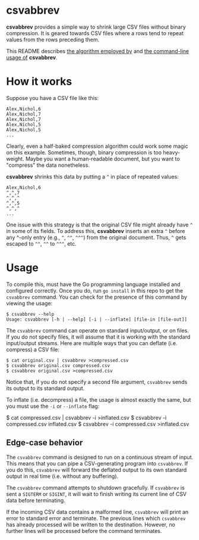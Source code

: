 # csvabbrev

**csvabbrev** provides a simple way to shrink large CSV files without binary compression. It is geared towards CSV files where a rows tend to repeat values from the rows preceding them.

This README describes [the algorithm employed by](#how-it-works) and [the command-line usage of](#usage) **csvabbrev**.

# How it works

Suppose you have a CSV file like this:

```csv
Alex,Nichol,6
Alex,Nichol,7
Alex,Nichol,7
Alex,Nichol,5
Alex,Nichol,5
...
```

Clearly, even a half-baked compression algorithm could work some magic on this example. Sometimes, though, binary compression is too heavy-weight. Maybe you want a human-readable document, but you want to "compress" the data nonetheless.

**csvabbrev** shrinks this data by putting a `^` in place of repeated values:

```csv
Alex,Nichol,6
^,^,7
^,^,^
^,^,5
^,^,^
...
```

One issue with this strategy is that the original CSV file might already have `^` in some of its fields. To address this, **csvabbrev** inserts an extra `^` before any ^-only entry (e.g., `^`, `^^`, `^^^`) from the original document. Thus, `^` gets escaped to `^^`, `^^` to `^^^`, etc.

# Usage

To compile this, must have the Go programming language installed and configured correctly. Once you do, run `go install` in this repo to get the `csvabbrev` command. You can check for the presence of this command by viewing the usage:

    $ csvabbrev --help
    Usage: csvabbrev [-h | --help] [-i | --inflate] [file-in [file-out]]

The `csvabbrev` command can operate on standard input/output, or on files. If you do not specify files, it will assume that it is working with the standard input/output streams. Here are multiple ways that you can deflate (i.e. compress) a CSV file:

    $ cat original.csv | csvabbrev >compressed.csv
    $ csvabbrev original.csv compressed.csv
    $ csvabbrev original.csv >compressed.csv

Notice that, if you do not specify a second file argument, `csvabbrev` sends its output to its standard output.

To inflate (i.e. decompress) a file, the usage is almost exactly the same, but you must use the `-i` or `--inflate` flag:

  $ cat compressed.csv | csvabbrev -i >inflated.csv
  $ csvabbrev -i compressed.csv inflated.csv
  $ csvabbrev -i compressed.csv >inflated.csv

## Edge-case behavior

The `csvabbrev` command is designed to run on a continuous stream of input. This means that you can pipe a CSV-generating program into `csvabbrev`. If you do this, `csvabbrev` will forward the deflated output to its own standard output in real time (i.e. without any buffering).

The `csvabbrev` command attempts to shutdown gracefully. If `csvabbrev` is sent a `SIGTERM` or `SIGINT`, it will wait to finish writing its current line of CSV data before terminating.

If the incoming CSV data contains a malformed line, `csvabbrev` will print an error to standard error and terminate. The previous lines which `csvabbrev` has already processed will be written to the destination. However, no further lines will be processed before the command terminates.
